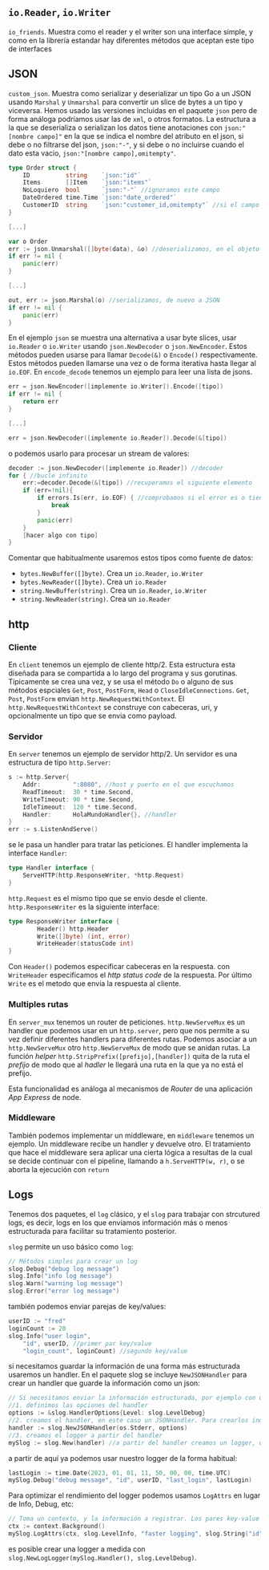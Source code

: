 ## `io.Reader`, `io.Writer`

`io_friends`. Muestra como el reader y el writer son una interface simple, y como en la librería estandar hay diferentes métodos que aceptan este tipo de interfaces

## JSON

`custom_json`. Muestra como serializar y deserializar un tipo Go a un JSON usando `Marshal` y `Unmarshal` para convertir un slice de bytes a un tipo y viceversa. Hemos usado las versiones incluidas en el paquete `json` pero de forma análoga podríamos usar las de `xml`, o otros formatos. La estructura a la que se deserializa o serializan los datos tiene anotaciones con `json:"[nombre campo]"` en la que se indica el nombre del atributo en el json, si debe o no filtrarse del json, `json:"-"`, y si debe o no incluirse cuando el dato esta vacio, `json:"[nombre campo],omitempty"`. 

```go
type Order struct {
	ID          string    `json:"id"`
	Items       []Item    `json:"items"`
	NoLoquiero  bool      `json:"-"` //ignoramos este campo
	DateOrdered time.Time `json:"date_ordered"`
	CustomerID  string    `json:"customer_id,omitempty"` //si el campo esta vacio lo ignoramos
}

[...]

var o Order
err := json.Unmarshal([]byte(data), &o) //deserializamos, en el objeto de tipo Order
if err != nil {
    panic(err)
}

[...]

out, err := json.Marshal(o) //serializamos, de nuevo a JSON
if err != nil {
    panic(err)
}
```

En el ejemplo `json` se muestra una alternativa a usar byte slices, usar `io.Reader` o `io.Writer` usando `json.NewDecoder` o `json.NewEncoder`. Estos métodos pueden usarse para llamar `Decode(&)` o `Encode()` respectivamente. Estos métodos pueden llamarse una vez o de forma iterativa hasta llegar al `io.EOF`. En `encode_decode` tenemos un ejemplo para leer una lista de jsons.

```go
err = json.NewEncoder([implemente io.Writer]).Encode([tipo])
if err != nil {
    return err
}

[...]

err = json.NewDecoder([implemente io.Reader]).Decode(&[tipo])
```

o podemos usarlo para procesar un stream de valores:

```go
decoder := json.NewDecoder([implemente io.Reader]) //decoder
for { //bucle infinito
    err:=decoder.Decode(&[tipo]) //recuperamos el siguiente elemento
    if (err=!nil){
        if errors.Is(err, io.EOF) { //comprobamos si el error es o tiene wrappeado io.EOF
		    break
		}
		panic(err)
    }
    [hacer algo con tipo]
}
```

Comentar que habitualmente usaremos estos tipos como fuente de datos:

- `bytes.NewBuffer([]byte)`. Crea un `io.Reader`, `io.Writer`
- `bytes.NewReader([]byte)`. Crea un `io.Reader`
- `string.NewBuffer(string)`. Crea un `io.Reader`, `io.Writer`
- `string.NewReader(string)`. Crea un `io.Reader`

## http

### Cliente

En `client` tenemos un ejemplo de cliente http/2. Esta estructura esta diseñada para se compartida a lo largo del programa y sus gorutinas. Típicamente se crea una vez, y se usa el método `Do` o alguno de sus métodos espciales `Get`, `Post`, `PostForm`, `Head` o `CloseIdleConnections`. `Get`, `Post`, `PostForm` envian `http.NewRequestWithContext`. El `http.NewRequestWithContext` se construye con cabeceras, uri, y opcionalmente un tipo que se envia como payload. 

### Servidor

En `server` tenemos un ejemplo de servidor http/2. Un servidor es una estructura de tipo `http.Server`:

```go
s := http.Server{
    Addr:         ":8080", //host y puerto en el que escuchamos
    ReadTimeout:  30 * time.Second,
    WriteTimeout: 90 * time.Second,
    IdleTimeout:  120 * time.Second,
    Handler:      HolaMundoHandler{}, //handler
}
err := s.ListenAndServe()
```

se le pasa un handler para tratar las peticiones. El handler implementa la interface `Handler`: 

```go
type Handler interface {
    ServeHTTP(http.ResponseWriter, *http.Request)
}
```

`http.Request` es el mismo tipo que se envio desde el cliente. `http.ResponseWriter` es la siguiente interface:

```go
type ResponseWriter interface {
        Header() http.Header
        Write([]byte) (int, error)
        WriteHeader(statusCode int)
}
```

Con `Header()` podemos especificar cabeceras en la respuesta. con `WriteHeader` especificamos el _http status code_ de la respuesta. Por último `Write` es el metodo que envia la respuesta al cliente.

### Multiples rutas

En `server_mux` tenemos un router de peticiones. `http.NewServeMux` es un handler que podemos usar en un `http.server`, pero que nos permite a su vez definir diferentes handlers para diferentes rutas. Podemos asociar a un `http.NewServeMux` otro `http.NewServeMux` de modo que se anidan rutas. La función _helper_ `http.StripPrefix([prefijo],[handler])` quita de la ruta el _prefijo_ de modo que al _hadler_ le llegará una ruta en la que ya no está el prefijo.

Esta funcionalidad es análoga al mecanismos de _Router_ de una aplicación _App Express_ de node.

### Middleware

También podemos implementar un middleware, en `middleware` tenemos un ejemplo. Un middleware recibe un handler y devuelve otro. El tratamiento que hace el middleware sera aplicar una cierta lógica a resultas de la cual se decide continuar con el pipeline, llamando a `h.ServeHTTP(w, r)`, o se aborta la ejecución con `return` 

## Logs

Tenemos dos paquetes, el `log` clásico, y el `slog` para trabajar con strcutured logs, es decir, logs en los que enviamos información más o menos estructurada para facilitar su tratamiento posterior.

`slog` permite un uso básico como `log`:

```go
// Métodos simples para crear un log
slog.Debug("debug log message")
slog.Info("info log message")
slog.Warn("warning log message")
slog.Error("error log message")
```

también podemos enviar parejas de key/values:

```go
userID := "fred"
loginCount := 20
slog.Info("user login",
    "id", userID, //primer par key/value
    "login_count", loginCount) //segundo key/value
```

si necesitamos guardar la información de una forma más estructurada usaremos un handler. En el paquete slog se incluye `NewJSONHandler` para crear un handler que guarde la información como un json:

```go
// Si necesitamos enviar la información estructurada, por ejemplo con un json, creamos un handler
//1. definimos las opciones del handler
options := &slog.HandlerOptions{Level: slog.LevelDebug}
//2. creamos el handler, en este caso un JSONHandler. Para crearlos indicamos un io.Writer, y las opciones
handler := slog.NewJSONHandler(os.Stderr, options)
//3. creamos el logger a partir del handler
mySlog := slog.New(handler) //a partir del handler creamos un logger, que pasamos a utilizar con los métodos estadard
```

a partir de aquí ya podemos usar nuestro logger de la forma habitual:

```go
lastLogin := time.Date(2023, 01, 01, 11, 50, 00, 00, time.UTC)
mySlog.Debug("debug message", "id", userID, "last_login", lastLogin)
```

Para optimizar el rendimiento del logger podemos usamos `LogAttrs` en lugar de Info, Debug, etc:

```go
// Toma un contexto, y la información a registrar. Los pares key-value se crear con helpers. slog.Any nos sirve para cualquier tipo
ctx := context.Background()
mySlog.LogAttrs(ctx, slog.LevelInfo, "faster logging", slog.String("id", userID), slog.Time("last_login", lastLogin))
```

es posible crear una logger a medida con `slog.NewLogLogger(mySlog.Handler(), slog.LevelDebug)`.

